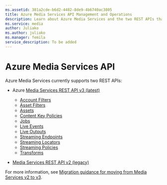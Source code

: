 ```yaml
---
ms.assetid: 381a2cde-b6d2-4482-8de9-4b6740ac3805
title: Azure Media Services API Management and Operations
description: Learn about Azure Media Services and the two REST APIs that it supports.
ms.service: media
author: Juliako
ms.author: juliako
ms.manager: femila
service_description: To be added
---
```


# Azure Media Services API 

Azure Media Services currently supports two REST APIs:

- Azure [Media Services REST API v3 (latest)](https://docs.microsoft.com/rest/api/media/)

    * [Account Filters](https://docs.microsoft.com/rest/api/media/accountfilters)
    * [Asset Filters](https://docs.microsoft.com/rest/api/media/assetfilters)
    * [Assets](https://docs.microsoft.com/rest/api/media/assets)
    * [Content Key Policies](https://docs.microsoft.com/rest/api/media/contentkeypolicies)
    * [Jobs](https://docs.microsoft.com/rest/api/media/jobs)
    * [Live Events](https://docs.microsoft.com/rest/api/media/liveevents)
    * [Live Outputs](https://docs.microsoft.com/rest/api/media/liveoutputs)
    * [Streaming Endpoints](https://docs.microsoft.com/rest/api/media/streamingendpoints)
    * [Streaming Locators](https://docs.microsoft.com/rest/api/media/streaminglocators)
    * [Streaming Policies](https://docs.microsoft.com/rest/api/media/streamingpolicies)
    * [Transforms](https://docs.microsoft.com/rest/api/media/transforms)
 - [Media Services REST API v2 (legacy)](operations/azure-media-services-rest-api-reference.md)
 
For more information, see [Migration guidance for moving from Media Services v2 to v3](https://docs.microsoft.com/azure/media-services/latest/migrate-from-v2-to-v3).
